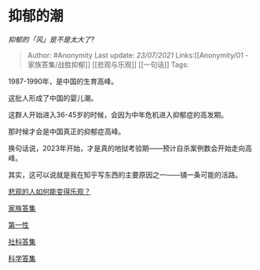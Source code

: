 # 抑郁的潮
*抑郁的「风」是不是太大了?*

> Author: #Anonymity
> Last update: *23/07/2021* 
> Links:[[Anonymity/01 - 家族答集/战胜抑郁]] [[悲观与乐观]] [[一句话]]
> Tags:   
 
1987-1990年，是中国的生育高峰。

这批人形成了中国的婴儿潮。

这群人开始进入36-45岁的时候，会因为中年危机进入抑郁症的高发期。

那时候才会是中国真正的抑郁症高峰。

换句话说，2023年开始，才是真的地狱考验期——预计自杀案例数会开始走向高峰。

其实，这可以说就是我在知乎写东西的主要原因之一——铺一条可能的活路。

[悲观的人如何能变得乐观？](https://www.zhihu.com/question/266034365/answer/557697304)  


[家族答集](https://zhihu.com/collection/378738313)  


[第一性](https://zhihu.com/collection/369876193)  


[社科答集](https://zhihu.com/collection/304176992)  


[科学答集](https://zhihu.com/collection/304168613)

